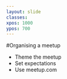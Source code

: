 ```yaml
---
layout: slide
classes:
xpos: 1000
ypos: 700
---
```


#Organising a meetup

- Theme the meetup
- Set expectations
- Use meetup.com
